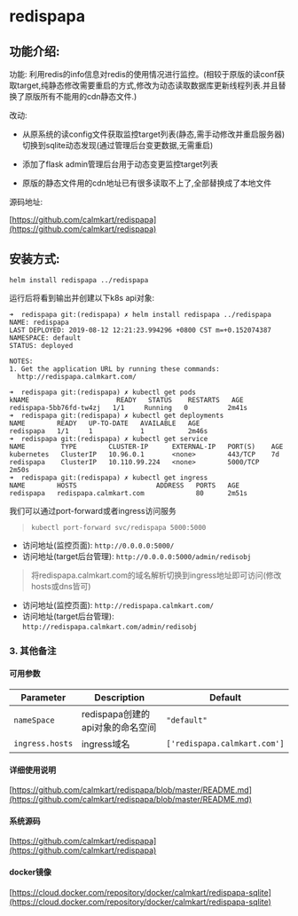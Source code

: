 # redispapa

## 功能介绍:

功能: 利用redis的info信息对redis的使用情况进行监控。(相较于原版的读conf获取target,纯静态修改需要重启的方式,修改为动态读取数据库更新线程列表.并且替换了原版所有不能用的cdn静态文件.)

改动: 
- 从原系统的读config文件获取监控target列表(静态,需手动修改并重启服务器)切换到sqlite动态发现(通过管理后台变更数据,无需重启)

- 添加了flask admin管理后台用于动态变更监控target列表

- 原版的静态文件用的cdn地址已有很多读取不上了,全部替换成了本地文件

源码地址:

[https://github.com/calmkart/redispapa](https://github.com/calmkart/redispapa)

## 安装方式:
```shell
helm install redispapa ../redispapa 
```

运行后将看到输出并创建以下k8s api对象:
```shell
➜  redispapa git:(redispapa) ✗ helm install redispapa ../redispapa
NAME: redispapa
LAST DEPLOYED: 2019-08-12 12:21:23.994296 +0800 CST m=+0.152074387
NAMESPACE: default
STATUS: deployed

NOTES:
1. Get the application URL by running these commands:
  http://redispapa.calmkart.com/

➜  redispapa git:(redispapa) ✗ kubectl get pods
kNAME                      READY   STATUS    RESTARTS   AGE
redispapa-5bb76fd-tw4zj   1/1     Running   0          2m41s
➜  redispapa git:(redispapa) ✗ kubectl get deployments
NAME        READY   UP-TO-DATE   AVAILABLE   AGE
redispapa   1/1     1            1           2m46s
➜  redispapa git:(redispapa) ✗ kubectl get service
NAME         TYPE        CLUSTER-IP      EXTERNAL-IP   PORT(S)    AGE
kubernetes   ClusterIP   10.96.0.1       <none>        443/TCP    7d
redispapa    ClusterIP   10.110.99.224   <none>        5000/TCP   2m50s
➜  redispapa git:(redispapa) ✗ kubectl get ingress
NAME        HOSTS                    ADDRESS   PORTS   AGE
redispapa   redispapa.calmkart.com             80      2m51s
```

我们可以通过port-forward或者ingress访问服务

>`kubectl port-forward svc/redispapa 5000:5000`
- 访问地址(监控页面): `http://0.0.0.0:5000/`
- 访问地址(target后台管理): `http://0.0.0.0:5000/admin/redisobj`

>将redispapa.calmkart.com的域名解析切换到ingress地址即可访问(修改hosts或dns皆可)
- 访问地址(监控页面): `http://redispapa.calmkart.com/`
- 访问地址(target后台管理): `http://redispapa.calmkart.com/admin/redisobj`

### 3. 其他备注

#### 可用参数
| Parameter | Description | Default |
| ----- | ----------- | ------ |
| `nameSpace` | redispapa创建的api对象的命名空间 |`"default"`|
| `ingress.hosts` | ingress域名 | `['redispapa.calmkart.com']` |

#### 详细使用说明
[https://github.com/calmkart/redispapa/blob/master/README.md](https://github.com/calmkart/redispapa/blob/master/README.md)

#### 系统源码

[https://github.com/calmkart/redispapa](https://github.com/calmkart/redispapa)

#### docker镜像

[https://cloud.docker.com/repository/docker/calmkart/redispapa-sqlite](https://cloud.docker.com/repository/docker/calmkart/redispapa-sqlite)